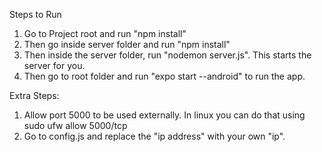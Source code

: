 Steps to Run
1. Go to Project root and run "npm install"
2. Then go inside server folder and run "npm install"
3. Then inside the server folder, run "nodemon server.js". This starts the server for you.
4. Then go to root folder and run "expo start --android" to run the app. 

Extra Steps:
1. Allow port 5000 to be used externally. In linux you can do that using sudo ufw allow 5000/tcp
2. Go to config.js and replace the "ip address" with your own "ip".